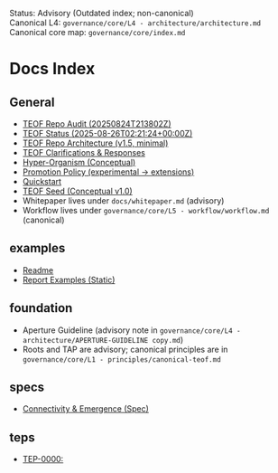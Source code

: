 Status: Advisory (Outdated index; non-canonical)  
Canonical L4: `governance/core/L4 - architecture/architecture.md`  
Canonical core map: `governance/core/index.md`

# Docs Index

## General
- [TEOF Repo Audit (20250824T213802Z)](./repo_audit.md)
- [TEOF Status (2025-08-26T02:21:24+00:00Z)](./status.md)
- [TEOF Repo Architecture (v1.5, minimal)](./architecture.md)
- [TEOF Clarifications & Responses](./clarifications.md)
- [Hyper-Organism (Conceptual)](./concept.md)
- [Promotion Policy (experimental → extensions)](./promotion-policy.md)
- [Quickstart](./quickstart.md)
- [TEOF Seed (Conceptual v1.0)](./seed.md)
- Whitepaper lives under `docs/whitepaper.md` (advisory)  
- Workflow lives under `governance/core/L5 - workflow/workflow.md` (canonical)

## examples
- [Readme](./examples/brief/goldens/README.md)
- [Report Examples (Static)](./examples/reports/README.md)

## foundation
- Aperture Guideline (advisory note in `governance/core/L4 - architecture/APERTURE-GUIDELINE copy.md`)  
- Roots and TAP are advisory; canonical principles are in `governance/core/L1 - principles/canonical-teof.md`

## specs
- [Connectivity & Emergence (Spec)](./specs/connectivity.md)

## teps
- [TEP-0000: <Title>](./teps/TEP-0000-template.md)
